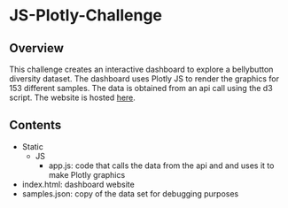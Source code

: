 # JS-Plotly-Challenge
## Overview
This challenge creates an interactive dashboard to explore a bellybutton diversity dataset. The dashboard uses Plotly JS to render the graphics for 153 different samples. The data is obtained from an api call using the d3 script. The website is hosted [here](https://asundquistdavis.github.io/JS-Plotly-Challenge/).
## Contents
- Static
    - JS
        - app.js: code that calls the data from the api and and uses it to make Plotly graphics
- index.html: dashboard website 
- samples.json: copy of the data set for debugging purposes